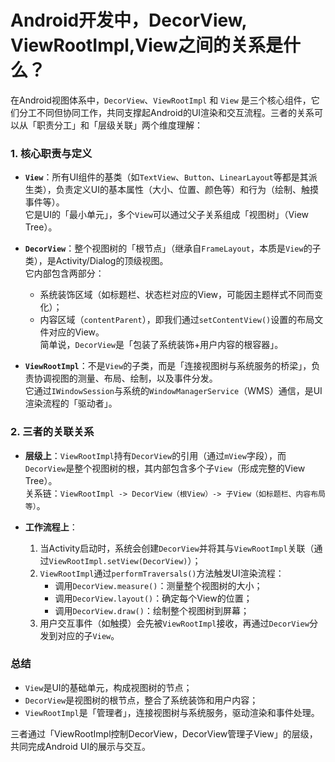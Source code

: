 # Android开发中，DecorView, ViewRootImpl,View之间的关系是什么？

在Android视图体系中，`DecorView`、`ViewRootImpl` 和 `View` 是三个核心组件，它们分工不同但协同工作，共同支撑起Android的UI渲染和交互流程。三者的关系可以从「职责分工」和「层级关联」两个维度理解：


### 1. 核心职责与定义
- **`View`**：所有UI组件的基类（如`TextView`、`Button`、`LinearLayout`等都是其派生类），负责定义UI的基本属性（大小、位置、颜色等）和行为（绘制、触摸事件等）。  
  它是UI的「最小单元」，多个`View`可以通过父子关系组成「视图树」（View Tree）。


- **`DecorView`**：整个视图树的「根节点」（继承自`FrameLayout`，本质是`View`的子类），是Activity/Dialog的顶级视图。  
  它内部包含两部分：  
  - 系统装饰区域（如标题栏、状态栏对应的View，可能因主题样式不同而变化）；  
  - 内容区域（`contentParent`），即我们通过`setContentView()`设置的布局文件对应的View。  
  简单说，`DecorView`是「包装了系统装饰+用户内容的根容器」。


- **`ViewRootImpl`**：不是`View`的子类，而是「连接视图树与系统服务的桥梁」，负责协调视图的测量、布局、绘制，以及事件分发。  
  它通过`IWindowSession`与系统的`WindowManagerService`（WMS）通信，是UI渲染流程的「驱动者」。


### 2. 三者的关联关系
- **层级上**：`ViewRootImpl`持有`DecorView`的引用（通过`mView`字段），而`DecorView`是整个视图树的根，其内部包含多个子`View`（形成完整的View Tree）。  
  关系链：`ViewRootImpl -> DecorView（根View）-> 子View（如标题栏、内容布局等）`。


- **工作流程上**：  
  1. 当Activity启动时，系统会创建`DecorView`并将其与`ViewRootImpl`关联（通过`ViewRootImpl.setView(DecorView)`）；  
  2. `ViewRootImpl`通过`performTraversals()`方法触发UI渲染流程：  
     - 调用`DecorView.measure()`：测量整个视图树的大小；  
     - 调用`DecorView.layout()`：确定每个View的位置；  
     - 调用`DecorView.draw()`：绘制整个视图树到屏幕；  
  3. 用户交互事件（如触摸）会先被`ViewRootImpl`接收，再通过`DecorView`分发到对应的子`View`。  


### 总结
- `View`是UI的基础单元，构成视图树的节点；  
- `DecorView`是视图树的根节点，整合了系统装饰和用户内容；  
- `ViewRootImpl`是「管理者」，连接视图树与系统服务，驱动渲染和事件处理。  

三者通过「ViewRootImpl控制DecorView，DecorView管理子View」的层级，共同完成Android UI的展示与交互。